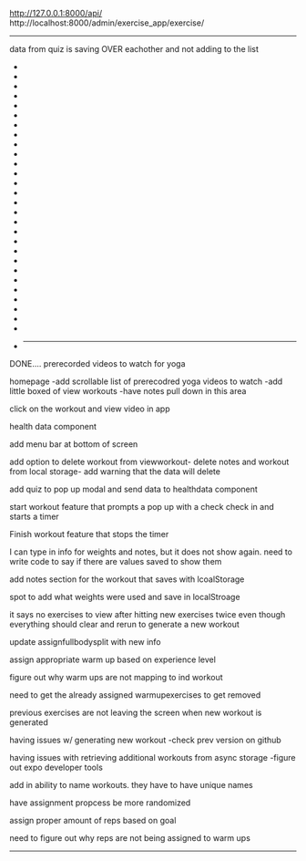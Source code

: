 http://127.0.0.1:8000/api/
http://localhost:8000/admin/exercise_app/exercise/

---

data from quiz is saving OVER eachother and not adding to the list

-
-
-
-
-
-
-
-
-
-
-
-
-
-
-
-
-
-
-
-
-
-
-
-
-
-
-
-
- ***

DONE....
prerecorded videos to watch for yoga

homepage
-add scrollable list of prerecodred yoga videos to watch
-add little boxed of view workouts
-have notes pull down in this area

click on the workout and view video in app

health data component

add menu bar at bottom of screen

add option to delete workout from viewworkout- delete notes and workout from local storage- add warning that the data will delete

add quiz to pop up modal and send data to healthdata component

start workout feature that prompts a pop up with a check check in and starts a timer

Finish workout feature that stops the timer

I can type in info for weights and notes, but it does not show again. need to write code to say if there are values saved to show them

add notes section for the workout that saves with lcoalStorage

spot to add what weights were used and save in localStroage

it says no exercises to view after hitting new exercises twice even though everything should clear and rerun to generate a new workout

update assignfullbodysplit with new info

assign appropriate warm up based on experience level

figure out why warm ups are not mapping to ind workout

need to get the already assigned warmupexercises to get removed

previous exercises are not leaving the screen when new workout is generated

having issues w/ generating new workout
-check prev version on github

having issues with retrieving additional workouts from async storage
-figure out expo developer tools

add in ability to name workouts. they have to have unique names

have assignment propcess be more randomized

assign proper amount of reps based on goal

need to figure out why reps are not being assigned to warm ups

---
